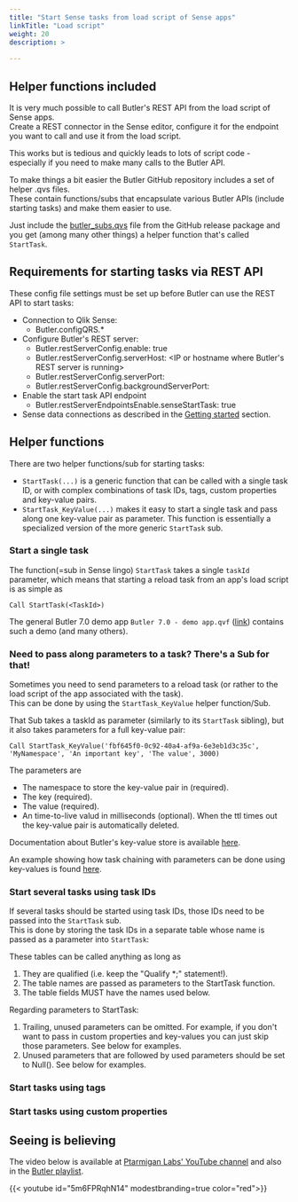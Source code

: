 ```yaml
---
title: "Start Sense tasks from load script of Sense apps"
linkTitle: "Load script"
weight: 20
description: >
  
---
```

## Helper functions included

It is very much possible to call Butler's REST API from the load script of Sense apps.  
Create a REST connector in the Sense editor, configure it for the endpoint you want to call and use it from the load script.

This works but is tedious and quickly leads to lots of script code - especially if you need to make many calls to the Butler API.

To make things a bit easier the Butler GitHub repository includes a set of helper .qvs files.  
These contain functions/subs that encapsulate various Butler APIs (include starting tasks) and make them easier to use.

Just include the [butler_subs.qvs](https://github.com/ptarmiganlabs/butler/blob/master/docs/sense_script/butler_subs.qvs) file from the GitHub release package and you get (among many other things) a helper function that's called `StartTask`.  

## Requirements for starting tasks via REST API

These config file settings must be set up before Butler can use the REST API to start tasks:

* Connection to Qlik Sense:
  * Butler.configQRS.*
* Configure Butler's REST server:
  * Butler.restServerConfig.enable: true
  * Butler.restServerConfig.serverHost: <IP or hostname where Butler's REST server is running>
  * Butler.restServerConfig.serverPort: <Port where Butler is exposing its REST server>
  * Butler.restServerConfig.backgroundServerPort: <Port used by Butler internally>
* Enable the start task API endpoint
  * Butler.restServerEndpointsEnable.senseStartTask: true
* Sense data connections as described in the [Getting started](/docs/getting-started/setup/data-connections) section.

## Helper functions

There are two helper functions/sub for starting tasks:

* `StartTask(...)` is a generic function that can be called with a single task ID, or with complex combinations of task IDs, tags, custom properties and key-value pairs.
* `StartTask_KeyValue(...)` makes it easy to start a single task and pass along one key-value pair as parameter. This function is essentially a specialized version of the more generic `StartTask` sub.

### Start a single task

The function(=sub in Sense lingo) `StartTask` takes a single `taskId` parameter,  which means that starting a reload task from an app's load script is as simple as

    Call StartTask(<TaskId>)

The general Butler 7.0 demo app `Butler 7.0 - demo app.qvf` ([link](https://github.com/ptarmiganlabs/butler/tree/master/docs/sense_apps)) contains such a demo (and many others).

### Need to pass along parameters to a task? There's a Sub for that!

Sometimes you need to send parameters to a reload task (or rather to the load script of the app associated with the task).  
This can be done by using the `StartTask_KeyValue` helper function/Sub.

That Sub takes a taskId as parameter (similarly to its `StartTask` sibling), but it also takes parameters for a full key-value pair:

    Call StartTask_KeyValue('fbf645f0-0c92-40a4-af9a-6e3eb1d3c35c', 'MyNamespace', 'An important key', 'The value', 3000)

The parameters are

* The namespace to store the key-value pair in (required).
* The key (required).
* The value (required).
* An time-to-live valud in milliseconds (optional). When the ttl times out the key-value pair is automatically deleted.

Documentation about Butler's key-value store is available [here](/docs/concepts/key-value/).

An example showing how task chaining with parameters can be done using key-values is found [here](/docs/examples/reload-chaining/).

### Start several tasks using task IDs

If several tasks should be started using task IDs, those IDs need to be passed into the `StartTask` sub.  
This is done by storing the task IDs in a separate table whose name is passed as a parameter into `StartTask`:

These tables can be called anything as long as

1. They are qualified (i.e. keep the "Qualify *;" statement!).
2. The table names are passed as parameters to the StartTask function.
3. The table fields MUST have the names used below.

Regarding parameters to StartTask:

1. Trailing, unused parameters can be omitted. For example, if you don't want to pass in custom 
   properties and key-values you can just skip those parameters. See below for examples.
2. Unused parameters that are followed by used parameters should be set to Null(). See below for examples. 




### Start tasks using tags



### Start tasks using custom properties


## Seeing is believing

The video below is available at [Ptarmigan Labs' YouTube channel](https://www.youtube.com/channel/UCpQblhippq-KfWkXEEYFHTQ) and also in the [Butler playlist](https://www.youtube.com/playlist?list=PLUuyY5OOOsz3XX5YT2QEwa7dzaBT1kOCP).

{{< youtube id="5m6FPRqhN14" modestbranding=true color="red">}}
